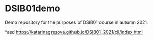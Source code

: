 # DSIB01demo
Demo repository for the purposes of DSIB01 course in autumn 2021.

*asd
https://katarinagresova.github.io/DSIB01_2021/cli/index.html
